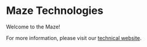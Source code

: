 # Maze Technologies

Welcome to the Maze!

For more information, please visit our [technical website](https://maze-technology.github.io/).
